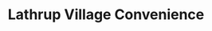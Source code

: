 ---
title: "Lathrup Village Convenience"
url: /lathrup-village/lathrup-village-convenience/
shop: Lebensmittel
---
